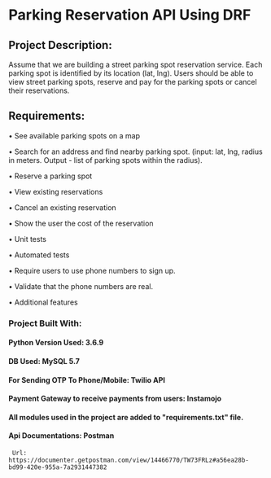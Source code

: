 # Parking Reservation API Using DRF

## Project Description:

Assume that we are building a street parking spot reservation service. Each parking spot is identified by its location (lat, lng). Users should be able to view street parking spots, reserve and pay for the parking spots or cancel their reservations.

 

## Requirements:

• See available parking spots on a map

• Search for an address and find nearby parking spot. (input: lat, lng, radius in meters. Output - list of parking spots within the radius).

• Reserve a parking spot

• View existing reservations

• Cancel an existing reservation

• Show the user the cost of the reservation

• Unit tests

• Automated tests

• Require users to use phone numbers to sign up.

• Validate that the phone numbers are real.

• Additional features



### Project Built With:


#### Python Version Used: 3.6.9

#### DB Used: MySQL 5.7

#### For Sending OTP To Phone/Mobile: Twilio API

#### Payment Gateway to receive payments from users: Instamojo

#### All modules used in the project are added to "requirements.txt" file.

#### Api Documentations: Postman
     Url: https://documenter.getpostman.com/view/14466770/TW73FRLz#a56ea28b-bd99-420e-955a-7a2931447382





